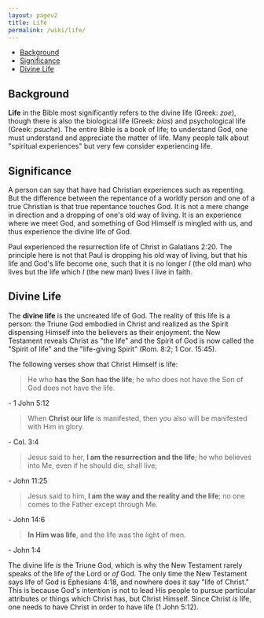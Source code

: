 ```yaml
---
layout: pagev2
title: Life
permalink: /wiki/life/
---
```

- [Background](#background)
- [Significance](#significance)
- [Divine Life](#divine-life)

## Background

**Life** in the Bible most significantly refers to the divine life (Greek: *zoe*), though there is also the biological life (Greek: *bios*) and psychological life (Greek: *psuche*). The entire Bible is a book of life; to understand God, one must understand and appreciate the matter of life. Many people talk about "spiritual experiences" but very few consider experiencing life. 

## Significance

A person can say that have had Christian experiences such as repenting. But the difference between the repentance of a worldly person and one of a true Christian is that true repentance touches God. It is not a mere change in direction and a dropping of one's old way of living. It is an experience where we meet God, and something of God Himself is mingled with us, and thus experience the divine life of God.

Paul experienced the resurrection life of Christ in Galatians 2:20. The principle here is not that Paul is dropping his old way of living, but that his life and God's life become one, such that it is no longer *I* (the old man) who lives but the life which *I* (the new man) lives I live in faith.

## Divine Life

The **divine life** is the uncreated life of God. The reality of this life is a person: the Triune God embodied in Christ and realized as the Spirit dispensing Himself into the believers as their enjoyment. the New Testament reveals Christ as "the life" and the Spirit of God is now called the "Spirit of life" and the "life-giving Spirit" (Rom. 8:2; 1 Cor. 15:45).

The following verses show that Christ Himself is life:

>He who **has the Son has the life**; he who does not have the Son of God does not have the life.

\- 1 John 5:12 

>When **Christ our life** is manifested, then you also will be manifested with Him in glory.

\- Col. 3:4

>Jesus said to her, **I am the resurrection and the life**; he who believes into Me, even if he should die, shall live;

\- John 11:25 

>Jesus said to him, **I am the way and the reality and the life**; no one comes to the Father except through Me.

\- John 14:6 

>**In Him was life**, and the life was the light of men.

\- John 1:4 

The divine life *is* the Triune God, which is why the New Testament rarely speaks of the life *of* the Lord or *of* God. The only time the New Testament says life of God is Ephesians 4:18, and nowhere does it say "life of Christ." This is because God's intention is not to lead His people to pursue particular attributes or things which Christ has, but Christ Himself. Since Christ *is* life, one needs to have Christ in order to have life (1 John 5:12).
